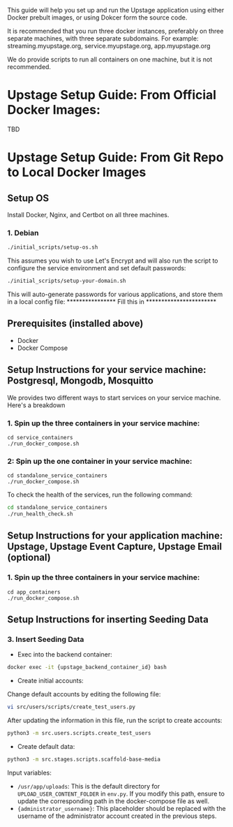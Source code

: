 This guide will help you set up and run the Upstage application using either Docker prebult images,
or using Dokcer form the source code.

It is recommended that you run three docker instances, preferably on three separate machines, with three separate subdomains. For example: streaming.myupstage.org, service.myupstage.org, app.myupstage.org

We do provide scripts to run all containers on one machine, but it is not recommended.

# Upstage Setup Guide: From Official Docker Images:
TBD

# Upstage Setup Guide: From Git Repo to Local Docker Images

## Setup OS

Install Docker, Nginx, and Certbot on all three machines.

### 1. Debian

```sh
./initial_scripts/setup-os.sh
```

This assumes you wish to use Let's Encrypt and will also run the script to configure the service environment and set default passwords:
```sh
./initial_scripts/setup-your-domain.sh
```

This will auto-generate passwords for various applications, and store them in a local config file:
**************** Fill this in ***********************

## Prerequisites (installed above)

- Docker
- Docker Compose

## Setup Instructions for your service machine: Postgresql, Mongodb, Mosquitto

We provides two different ways to start services on your service machine. Here's a breakdown

### 1. Spin up the three containers in your service machine:
```
cd service_containers
./run_docker_compose.sh
```

### 2: Spin up the one container in your service machine:
```
cd standalone_service_containers
./run_docker_compose.sh
```

To check the health of the services, run the following command:

```sh
cd standalone_service_containers
./run_health_check.sh
```

## Setup Instructions for your application machine: Upstage, Upstage Event Capture, Upstage Email (optional)

### 1. Spin up the three containers in your service machine:
```
cd app_containers
./run_docker_compose.sh
```

## Setup Instructions for inserting Seeding Data

### 3. Insert Seeding Data

- Exec into the backend container:

```sh
docker exec -it {upstage_backend_container_id} bash
```

- Create initial accounts:

Change default accounts by editing the following file:

```sh
vi src/users/scripts/create_test_users.py
```

After updating the information in this file, run the script to create accounts:

```sh
python3 -m src.users.scripts.create_test_users
```

- Create default data:

```sh
python3 -m src.stages.scripts.scaffold-base-media
```

Input variables:
- `/usr/app/uploads`: This is the default directory for `UPLOAD_USER_CONTENT_FOLDER` in `env.py`. If you modify this path, ensure to update the corresponding path in the docker-compose file as well.
- `{administrator_username}`: This placeholder should be replaced with the username of the administrator account created in the previous steps.

